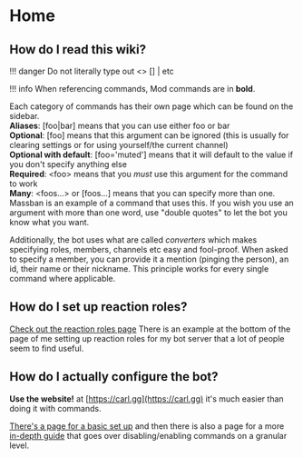 # Home

## How do I read this wiki?

!!! danger
    Do not literally type out &lt;&gt; \[\] \| etc

!!! info
    When referencing commands, Mod commands are in **bold**. 

Each category of commands has their own page which can be found on the sidebar.  
**Aliases**: \[foo\|bar\] means that you can use either foo or bar  
**Optional**: \[foo\] means that this argument can be ignored \(this is usually for clearing settings or for using yourself/the current channel\)  
**Optional with default**: \[foo='muted'\] means that it will default to the value if you don't specify anything else  
**Required**: &lt;foo&gt; means that you _must_ use this argument for the command to work  
**Many**: &lt;foos...&gt; or \[foos...\] means that you can specify more than one. Massban is an example of a command that uses this. If you wish you use an argument with more than one word, use "double quotes" to let the bot you know what you want.

Additionally, the bot uses what are called _converters_ which makes specifying roles, members, channels etc easy and fool-proof. When asked to specify a member, you can provide it a mention \(pinging the person\), an id, their name or their nickname. This principle works for every single command where applicable.

## How do I set up reaction roles?

[Check out the reaction roles page](https://carlbot.gitbook.io/docs/roles/reaction-roles) There is an example at the bottom of the page of me setting up reaction roles for my bot server that a lot of people seem to find useful.

## How do I actually configure the bot?

**Use the website!** at [https://carl.gg](https://carl.gg) it's much easier than doing it with commands.



[There's a page for a basic set up](https://carlbot.gitbook.io/docs/basic-bot-setup) and then there is also a page for a more [in-depth guide](https://carlbot.gitbook.io/docs/config/managing-commands) that goes over disabling/enabling commands on a granular level.

